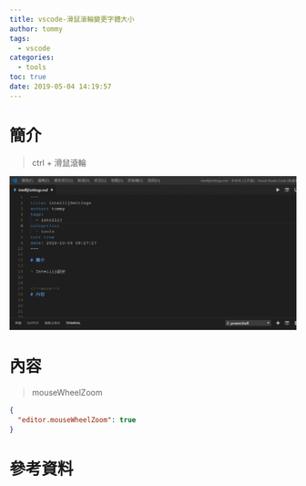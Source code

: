 ```yaml
---
title: vscode-滑鼠滾輪變更字體大小
author: tommy
tags:
  - vscode
categories:
  - tools
toc: true
date: 2019-05-04 14:19:57
---
```


# 簡介

> ctrl + 滑鼠滾輪

![](images/20190504142553.gif)

<!--more-->
# 內容

> mouseWheelZoom

```json
{
  "editor.mouseWheelZoom": true
}

```

# 參考資料


